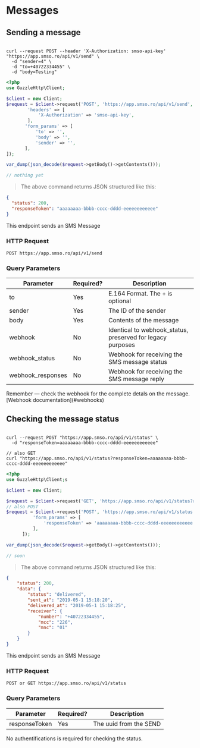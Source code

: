 # Messages

## Sending a message

```shell

curl --request POST --header 'X-Authorization: smso-api-key' "https://app.smso.ro/api/v1/send" \
  -d "sender=4" \
  -d "to=+40722334455" \
  -d "body=Testing"

```

```php
<?php
use GuzzleHttp\Client;

$client = new Client;
$request = $client->request('POST', 'https://app.smso.ro/api/v1/send', [
        'headers' => [
            'X-Authorization' => 'smso-api-key',
        ],
       'form_params' => [
           'to' => '',
           'body' => '',
           'sender' => '',
       ],
]);

var_dump(json_decode($request->getBody()->getContents()));
```

```javascript
// nothing yet
```

> The above command returns JSON structured like this:

```json
{
  "status": 200,
  "responseToken": "aaaaaaaa-bbbb-cccc-dddd-eeeeeeeeeeee"
}
```

This endpoint sends an SMS Message

### HTTP Request

`POST https://app.smso.ro/api/v1/send`

### Query Parameters

Parameter | Required? | Description
--------- | ------- | -----------
to                | Yes | E.164 Format. The + is optional	
sender            | Yes | The ID of the sender
body              | Yes | Contents of the message
webhook           | No  | Identical to webhook_status, preserved for legacy purposes
webhook_status    | No  | Webhook for receiving the SMS message status
webhook_responses | No  | Webhook for receiving the SMS message reply

<aside class="success">
Remember — check the webhook for the complete detals on the message. [Webhook documentation](#webhooks)
</aside>  

<!-- ## Sending a message via SIM

```shell

curl --request POST --header 'X-Authorization: smso-api-key' "https://app.smso.ro/api/v1/send/sim \
  -d "to=+40722334455" \
  -d "body=Testing"s

```

```php
<?php
use GuzzleHttp\Client;

$client = new Client;
$request = $client->request('POST', 'https://app.smso.ro/api/v1/send', [
        'headers' => [
            'X-Authorization' => 'smso-api-key',
        ],
       'form_params' => [
           'to' => '',
           'body' => '',
           'sender' => '',
       ],
]);

var_dump(json_decode($request->getBody()->getContents()));
```

```javascript
// nothing yet
```

> The above command returns JSON structured like this:

```json
{
  "status": 200,
  "responseToken": "aaaaaaaa-bbbb-cccc-dddd-eeeeeeeeeeee"
}
```

This endpoint sends an SMS Message with the predefined sender of SIM

### HTTP Request

`POST https://app.smso.ro/api/v1/send/sim`

### Query Parameters

Parameter | Required? | Description
--------- | ------- | -----------
to                | Yes | E.164 Format. The + is optional	
body              | Yes | Contents of the message
webhook           | No  | Identical to webhook_status, preserved for legacy purposes
webhook_status    | No  | Webhook for receiving the SMS message status
webhook_responses | No  | Webhook for receiving the SMS message reply

<aside class="success">
Remember — check the webhook for the complete detals on the message. [Webhook documentation](#webhooks)
</aside>   -->

## Checking the message status

```shell

curl --request POST "https://app.smso.ro/api/v1/status" \
  -d "responseToken=aaaaaaaa-bbbb-cccc-dddd-eeeeeeeeeeee"

// also GET  
curl "https://app.smso.ro/api/v1/status?responseToken=aaaaaaaa-bbbb-cccc-dddd-eeeeeeeeeeee"
```

```php
<?php
use GuzzleHttp\Client;s

$client = new Client;

$request = $client->request('GET', 'https://app.smso.ro/api/v1/status?responseToken=aaaaaaaa-bbbb-cccc-dddd-eeeeeeeeeeee');
// also POST  
$request = $client->request('POST', 'https://app.smso.ro/api/v1/status', [
          'form_params' => [
              'responseToken' => 'aaaaaaaa-bbbb-cccc-dddd-eeeeeeeeeeee',
          ],
      ]);

var_dump(json_decode($request->getBody()->getContents()));
```

```javascript
// soon 
```

> The above command returns JSON structured like this:

```json
{
    "status": 200,
    "data": {
        "status": "delivered",
        "sent_at": "2019-05-1 15:18:20",
        "delivered_at": "2019-05-1 15:18:25",
        "receiver": {
            "number": "+40722334455",
            "mcc": "226",
            "mnc": "01"
        }
    }
}
```

This endpoint sends an SMS Message

### HTTP Request

`POST or GET https://app.smso.ro/api/v1/status`

### Query Parameters

Parameter | Required? | Description
--------- | ------- | -----------
responseToken | Yes | The uuid from the SEND 


<aside class="notice">
No authentifications is required for checking the status.
</aside>  
